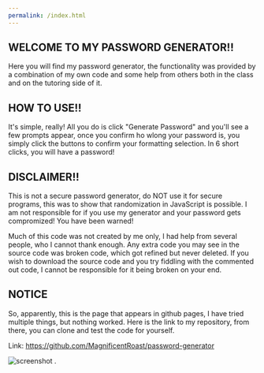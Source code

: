 ```yaml
---
permalink: /index.html
---
```


## WELCOME TO MY PASSWORD GENERATOR!!

Here you will find my password generator, the functionality was provided by a combination of my own code and some help from others both in the class and on the tutoring side of it.

## HOW TO USE!!

It's simple, really! All you do is click "Generate Password" and you'll see a few prompts appear, once you confirm ho wlong your password is, you simply click the buttons to confirm your formatting selection. In 6 short clicks, you will have a password!

## DISCLAIMER!!

This is not a secure password generator, do NOT use it for secure programs, this was to show that randomization in JavaScript is possible. I am not responsible for if you use my generator and your password gets compromized! You have been warned!

Much of this code was not created by me only, I had help from several people, who I cannot thank enough. Any extra code you may see in the source code was broken code, which got refined but never deleted. If you wish to download the source code and you try fiddling with the commented out code, I cannot be responsible for it being broken on your end.

## NOTICE

So, apparently, this is the page that appears in github pages, I have tried multiple things, but nothing worked. Here is the link to my repository, from there, you can clone and test the code for yourself.

Link: https://github.com/MagnificentRoast/password-generator

![screenshot](assets/images/screenshot-readme.png)
.
